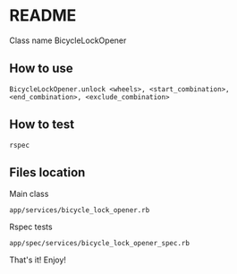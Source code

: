 # README

Class name BicycleLockOpener

## How to use

```
BicycleLockOpener.unlock <wheels>, <start_combination>, <end_combination>, <exclude_combination>
```

## How to test

```
rspec
```

## Files location

Main class
 ```
 app/services/bicycle_lock_opener.rb
 ```
Rspec tests
```
app/spec/services/bicycle_lock_opener_spec.rb
```

That's it! Enjoy!